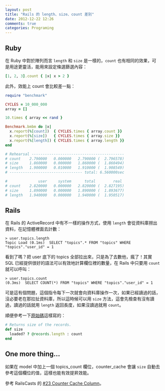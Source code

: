 ```yaml
---
layout: post
title: "Rails 的 length、size、count 差別"
date: 2012-12-22 12:26
comments: true
categories: Programing
---
```

## Ruby

在 Ruby 中對於陣列而言 `length` 和 `size` 是一樣的，`count` 也有相同的效果，可是用途更靈活，能用來設定條選篩選內容：

``` ruby
[1, 2, 3].count { |x| x > 2 }
```

此外，效能上 count 會比較差一點：

``` ruby
require "benchmark"

CYCLES = 10_000_000
array = []

10.times { array << rand }

Benchmark.bmbm do |x|
  x.report(%[count])  { CYCLES.times { array.count }}
  x.report(%[size])   { CYCLES.times { array.size }}
  x.report(%[length]) { CYCLES.times { array.length }}
end

# Rehearsal ------------------------------------------
# count    2.790000   0.000000   2.790000 (  2.796578)
# size     1.860000   0.000000   1.860000 (  1.860494)
# length   1.900000   0.010000   1.910000 (  1.908549)
# --------------------------------- total: 6.560000sec

#              user     system      total        real
# count    2.820000   0.000000   2.820000 (  2.827195)
# size     1.890000   0.000000   1.890000 (  1.893677)
# length   1.940000   0.000000   1.940000 (  1.950517)
```

## Rails

在 Rails 的 ActiveRecord 中有不一樣的操作方式，使用 `length` 會從資料庫撈出資料，在記憶體裡面去計數：

```
> user.topics.length
Topic Load (0.1ms)  SELECT "topics".* FROM "topics" WHERE "topics"."user_id" = 1
```

看到了嗎？把 user 底下的 topics 全部拉出來，只是為了去數他，瘋了！其實 SQL 已經提供很好的語法可以有效地計算欄位裡的數量，在 Rails 中只要用 `count` 就可以呼叫：

```
> user.topics.count
(0.3ms)  SELECT COUNT(*) FROM "topics" WHERE "topics"."user_id" = 1
```

可是這有個問題，這個指令每下一次就會向資料庫操作一次，如果已經讀過的話，沒必要老在那拉扯資料庫，所以這時候可以用 `size` 方法，這會先檢查有沒有讀過，讀過的話就用 `length` 返回長度，如果沒讀過就用 `count`。

順便參考一下[原始碼][active-record-size]這樣寫的：

[active-record-size]: https://github.com/rails/rails/blob/4657dba60eebc0d7cea11ffd18aa70d7a3d00e45/activerecord/lib/active_record/relation.rb#L201

``` ruby
# Returns size of the records.
def size
  loaded? ? @records.length : count
end
```

## One more thing…

如果在 model 中加上一個 topics_count 欄位，counter_cache 會讓 `size` 自動去參考這個欄位的值，這樣也能有效提昇效能。

參考 RailsCasts 的 [#23 Counter Cache Column][counter-cache-column]。

[counter-cache-column]: http://railscasts.com/episodes/23-counter-cache-column